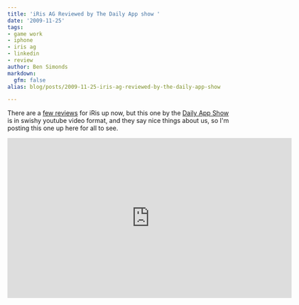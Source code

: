 ```yaml
---
title: 'iRis AG Reviewed by The Daily App show '
date: '2009-11-25'
tags:
- game work
- iphone
- iris ag
- linkedin
- review
author: Ben Simonds
markdown:
  gfm: false
alias: blog/posts/2009-11-25-iris-ag-reviewed-by-the-daily-app-show

---
```


There are a [few
reviews](http://www.roguepirateninja.com/forum/viewtopic.php?f=8&t=119) for
iRis up now, but this one by the [Daily App Show](http://dailyappshow.com/) is
in swishy youtube video format, and they say nice things about us, so I'm
posting this one up here for all to see.


<iframe width="640" height="360" src="https://www.youtube.com/embed/oyHmui-e1zI" title="YouTube video player" frameborder="0" allow="accelerometer; autoplay; clipboard-write; encrypted-media; gyroscope; picture-in-picture" allowfullscreen></iframe>





